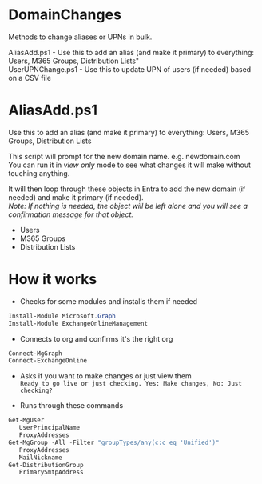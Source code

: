 # DomainChanges
Methods to change aliases or UPNs in bulk.

AliasAdd.ps1 - Use this to add an alias (and make it primary) to everything: Users, M365 Groups, Distribution Lists"  
UserUPNChange.ps1 - Use this to update UPN of users (if needed) based on a CSV file  

# AliasAdd.ps1
Use this to add an alias (and make it primary) to everything: Users, M365 Groups, Distribution Lists  

This script will prompt for the new domain name.  e.g. newdomain.com  
You can run it in *view only* mode to see what changes it will make without touching anything.  

It will then loop through these objects in Entra to add the new domain (if needed) and make it primary (if needed).  
*Note: If nothing is needed, the object will be left alone and you will see a confirmation message for that object.* 
- Users  
- M365 Groups  
- Distribution Lists  


# How it works
- Checks for some modules and installs them if needed
``` PowerShell
Install-Module Microsoft.Graph
Install-Module ExchangeOnlineManagement
```

- Connects to org and confirms it's the right org
``` PowerShell
Connect-MgGraph
Connect-ExchangeOnline
``` 
- Asks if you want to make changes or just view them  
`Ready to go live or just checking. Yes: Make changes, No: Just checking?`  

- Runs through these commands  
``` PowerShell
Get-MgUser
   UserPrincipalName
   ProxyAddresses
Get-MgGroup -All -Filter "groupTypes/any(c:c eq 'Unified')"
   ProxyAddresses
   MailNickname
Get-DistributionGroup
   PrimarySmtpAddress
```